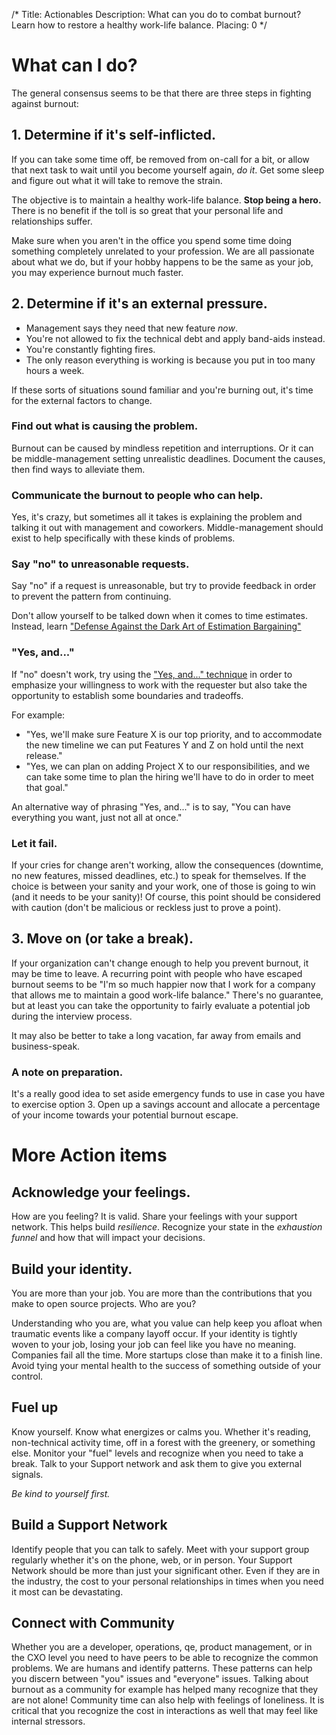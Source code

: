 /*
Title: Actionables
Description: What can you do to combat burnout? Learn how to restore a healthy work-life balance.
Placing: 0
*/

# What can I do?
The general consensus seems to be that there are three steps in fighting against burnout:

## 1. Determine if it's self-inflicted.
If you can take some time off, be removed from on-call for a bit, or allow that next task to wait until you become yourself again, *do it*. Get some sleep and figure out what it will take to remove the strain.

The objective is to maintain a healthy work-life balance. **Stop being a hero.** There is no benefit if the toll is so great that your personal life and relationships suffer.

Make sure when you aren't in the office you spend some time doing something completely unrelated to your profession. We are all passionate about what we do, but if your hobby happens to be the same as your job, you may experience burnout much faster.

## 2. Determine if it's an external pressure.
* Management says they need that new feature *now*. 
* You're not allowed to fix the technical debt and apply band-aids instead.
* You're constantly fighting fires.
* The only reason everything is working is because you put in too many hours a week.

If these sorts of situations sound familiar and you're burning out, it's time for the external factors to change.

### Find out what is causing the problem.
Burnout can be caused by mindless repetition and interruptions. Or it can be middle-management setting unrealistic deadlines. Document the causes, then find ways to alleviate them.

### Communicate the burnout to people who can help. 
Yes, it's crazy, but sometimes all it takes is explaining the problem and talking it out with management and coworkers. Middle-management should exist to help specifically with these kinds of problems.

### Say "no" to unreasonable requests.
Say "no" if a request is unreasonable, but try to provide feedback in order to prevent the pattern from continuing.

Don't allow yourself to be talked down when it comes to time estimates. Instead, learn <a target="_blank" href="http://www.liquidplanner.com/blog/defense-dark-art-estimation-bargaining/">"Defense Against the Dark Art of Estimation Bargaining"</a>

### "Yes, and..."
If "no" doesn't work, try using the <a href="http://www.huffingtonpost.com/liz-orsquo/cant-say-no-say-yes-instead_b_4583052.html" target="_blank">"Yes, and..." technique</a> in order to emphasize your willingness to work with the requester but also take the opportunity to establish some boundaries and tradeoffs. 
  
For example:

* "Yes, we'll make sure Feature X is our top priority, and to accommodate the new timeline we can put Features Y and Z on hold until the next release."
* "Yes, we can plan on adding Project X to our responsibilities, and we can take some time to plan the hiring we'll have to do in order to meet that goal."

An alternative way of phrasing "Yes, and..." is to say, "You can have everything you want, just not all at once."

### Let it fail.
If your cries for change aren't working, allow the consequences (downtime, no new features, missed deadlines, etc.) to speak for themselves. If the choice is between your sanity and your work, one of those is going to win (and it needs to be your sanity)! Of course, this point should be considered with caution (don't be malicious or reckless just to prove a point).

## 3. Move on (or take a break).
If your organization can't change enough to help you prevent burnout, it may be time to leave. A recurring point with people who have escaped burnout seems to be "I'm so much happier now that I work for a company that allows me to maintain a good work-life balance." There's no guarantee, but at least you can take the opportunity to fairly evaluate a potential job during the interview process.

It may also be better to take a long vacation, far away from emails and business-speak.

### A note on preparation.
It's a really good idea to set aside emergency funds to use in case you have to exercise option 3. Open up a savings account and allocate a percentage of your income towards your potential burnout escape.

# More Action items

## Acknowledge your feelings.

How are you feeling? It is valid. Share your feelings with your support network. This helps build *resilience*. Recognize your state in the *exhaustion funnel* and how that will impact your decisions.

## Build your identity.

You are more than your job. You are more than the contributions that you make to open source projects. Who are you?

Understanding who you are, what you value can help keep you afloat when traumatic events like a company layoff occur. If your identity is tightly woven to your job, losing your job can feel like you have no meaning. Companies fail all the time. More startups close than make it to a finish line. Avoid tying your mental health to the success of something outside of your control.

## Fuel up

Know yourself. Know what energizes or calms you. Whether it's reading, non-technical activity time, off in a forest with the greenery, or something else. Monitor your "fuel" levels and recognize when you need to take a break. Talk to your Support network and ask them to give you external signals.

*Be kind to yourself first.*

## Build a Support Network

Identify people that you can talk to safely. Meet with your support group regularly whether it's on the phone, web, or in person. Your Support Network should be more than just your significant other. Even if they are in the industry, the cost to your personal relationships in times when you need it most can be devastating.

## Connect with Community

Whether you are a developer, operations, qe, product management, or in the CXO level you need to have peers to be able to recognize the common problems. We are humans and identify patterns. These patterns can help you discern between "you" issues and "everyone" issues. Talking about burnout as a community for example has helped many recognize that they are not alone! Community time can also help with feelings of loneliness. It is critical that you recognize the cost in interactions as well that may feel like internal stressors.
